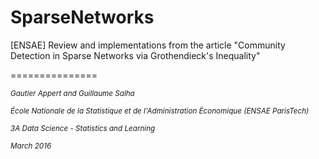 # SparseNetworks
[ENSAE] Review and implementations from the article "Community Detection in Sparse Networks via Grothendieck's Inequality" 

===============


<sup>*Gautier Appert and Guillaume Salha*

<sup>*École Nationale de la Statistique et de l'Administration Économique (ENSAE ParisTech)*

<sup>*3A Data Science - Statistics and Learning*

<sup>*March 2016*

